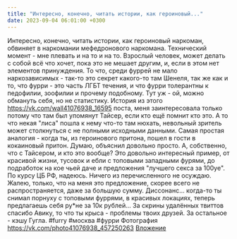 ```yaml
---
title: "Интересно, конечно, читать истории, как героиновый..."
date: 2023-09-04 06:01:00 +0300
---
```


Интересно, конечно, читать истории, как героиновый наркоман, обвиняет в наркомании мефедронового наркомана.
Технический момент - мне плевать и на то и на то. Взрослый человек, может делать с собой всё что хочет, пока это не мешает другим, и, если в этом нет элементов принуждения.
То что, среди фуррей не мало наркозависимых - так-то это секрет какого-то там Шенеля, так же как и то, что фурри - это часть ЛГБТ течения, и что фурри толерантны к педофилии, зоофилии и прочему подобному. Тут уж - ой, можно обмануть себя, но не статистику.
История из этого https://vk.com/wall41076938_16595 поста, меня заинтересовала только потому что там был упомянут Тайсер, если кто ещё помнит кто это.
А то что некая "лиса" пошла к нему что-то там нюхать, невольный зритель может столкнуться с не полными исходными данными. Самая простая аналогия - когда ты, из героинового притона, пошел в гости в кокаиновый притон. Думаю, объяснил довольно просто.
А, собственно, что с Тайсером, и кто это вообще? Это довольно интересный пример, от красивой жизни, тусовок и ебли с топовыми западными фурями, до подработок на кое чьей даче и предложения "лучшего секса за 100уе". По курсу ЦБ РФ, надеюсь.
Ничего из перечисленного не осуждаю. Жалею, только, что на меня это предложение, скорее всего не распространяется, даже за большую сумму.
Диссонанс... когда-то ты снимал порнуху с топовыми фуррями, в красивых локациях, теперь предлагаешь себя ру*не за 10к рублей...
За скрины удалённых твиттов спасибо Авику, то что ты крыса - проблемы твоих друзей. За остальное - кэшу Гугла.
#furry #москва #фурри
Фотография
<a class="vk-attach" href="https://vk.com/photo41076938_457250263">https://vk.com/photo41076938_457250263</a>
<a class="vk-attach" href="https://vk.com/photo41076938_457250263">Вложение</a>
